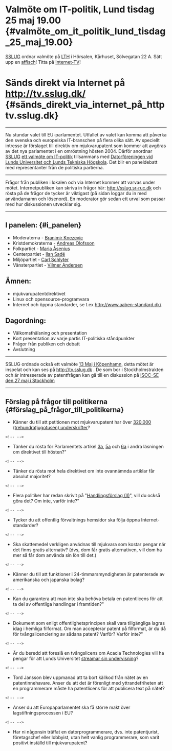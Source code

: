 # Valmöte om IT-politik, Lund tisdag 25 maj 19.00 {#valmöte_om_it_politik_lund_tisdag_25_maj_19.00}

[SSLUG](http://www.sslug.dk "wikilink") ordnar valmöte på
[LTH](http://www.lth.se/ "wikilink") i Hörsalen, Kårhuset, Sölvegatan 22
A. Sätt upp en [affisch](http://tinyurl.com/394g3 "wikilink")! Titta på
[Internet-TV](http://tv.sslug.dk/ "wikilink")!

# Sänds direkt via Internet på <http://tv.sslug.dk/> {#sänds_direkt_via_internet_på_httptv.sslug.dk}

------------------------------------------------------------------------

Nu stundar valet till EU-parlamentet. Utfallet av valet kan komma att
påverka den svenska och europeiska IT-branschen på flera olika sätt. Av
speciellt intresse är förslaget till direktiv om mjukvarupatent som
kommer att avgöras av det nya parlamentet i en omröstning hösten 2004.
Därför anordnar [SSLUG](http://www.sslug.dk "wikilink") [ett valmöte om
IT-politik](http://www.sslug.se/moede/hygge/2004-05-25/ "wikilink")
tillsammans med [Datorföreningen vid Lunds Universitet och Lunds
Tekniska Högskola](http://www.df.lth.se/ "wikilink"). Det blir en
paneldebatt med representanter från de politiska partierna.

------------------------------------------------------------------------

Frågor från publiken i lokalen och via Internet kommer att varvas under
mötet. Internetpubliken kan skriva in frågor här:
<http://sslug.sr-ruc.dk> och rösta på de frågor de tycker är viktigast
(på sidan loggar du in med användarnamn och lösenord). En moderator gör
sedan ett urval som passar med hur diskussionen utvecklar sig.

------------------------------------------------------------------------

## I panelen: {#i_panelen}

-   Moderaterna - [Branimir
    Knezevic](http://www.branimir.nu/ "wikilink")
-   Kristdemokraterna - [Andreas
    Olofsson](http://www.andreasolofsson.net/ "wikilink")
-   Folkpartiet - [Maria
    Åsenius](http://www.asenius.nu/index3.html "wikilink")
-   Centerpartiet - [Ilan
    Sadé](http://www.centerpartiet.se/templates/Infosida_27973.asp "wikilink")
-   Miljöpartiet - [Carl
    Schlyter](http://www.mp.se/default.asp?mainframe=templates/template_77.asp_Q_avdnr_E_12165_A_number_E_26635_A_avdelning_E_11913 "wikilink")
-   Vänsterpartiet - [Vilmer
    Andersen](http://www.vansterpartiet.se/cs-media/PUB_Omoss/jpg/000019595.jpg "wikilink")

## Ämnen:

-   mjukvarupatentdirektivet
-   Linux och opensource-programvara
-   Internet och öppna standarder, se t.ex
    <http://www.aaben-standard.dk/>

## Dagordning:

-   Välkomsthälsning och presentation
-   Kort presentation av varje partis IT-politiska ståndpunkter
-   Frågor från publiken och debatt
-   Avslutning

------------------------------------------------------------------------

SSLUG ordnade också ett valmöte [13 Maj i
Köpenhamn](http://www.sslug.se/moede/hygge/2004-05-13/ "wikilink"),
detta mötet är inspelat och kan ses på <http://tv.sslug.dk> . De som bor
i Stockholmstrakten och är intresserade av patentfrågan kan gå till en
diskussion på [ISOC-SE den 27 maj i
Stockholm](http://kwiki.ffii.org/index.cgi?DemoStockholm0405Sv "wikilink")

------------------------------------------------------------------------

## Förslag på frågor till politikerna {#förslag_på_frågor_till_politikerna}

-   Känner du till att petitionen mot mjukvarupatent har över [320.000
    (trehundratjugotusen)
    underskrifter](http://petition.eurolinux.org/ "wikilink")?

```{=html}
<!-- -->
```
-   Tänker du rösta för Parlamentets artikel
    [3a](http://swpat.ffii.org/papers/europarl0309/#art3a "wikilink"),
    [5a](http://swpat.ffii.org/papers/europarl0309/#art5 "wikilink") och
    [6a](http://swpat.ffii.org/papers/europarl0309/#art6 "wikilink") i
    andra läsningen om direktivet till hösten?\"

```{=html}
<!-- -->
```
-   Tänker du rösta mot hela direktivet om inte ovannämnda artiklar får
    absolut majoritet?

```{=html}
<!-- -->
```
-   Flera politiker har redan skrivit på \"[Handlingsförslag
    (II)](http://swpat.ffii.org/papers/europarl0309/demands/index.sv.html "wikilink")\",
    vill du också göra det? Om inte, varför inte?\"

```{=html}
<!-- -->
```
-   Tycker du att offentlig förvaltnings hemsidor ska följa öppna
    Internet-standarder?

```{=html}
<!-- -->
```
-   Ska skattemedel verkligen anvädnas till mjukvara som kostar pengar
    när det finns gratis alternativ? (dvs, dom får gratis alternativen,
    vill dom ha mer så får dom använda sin lön till det.)

```{=html}
<!-- -->
```
-   Känner du till att funktioner i 24-timmarsmyndigheten är patenterade
    av amerikanska och japanska bolag?

```{=html}
<!-- -->
```
-   Kan du garantera att man inte ska behöva betala en patentlicens för
    att ta del av offentliga handlingar i framtiden?\"

```{=html}
<!-- -->
```
-   Dokument som enligt offentlighetsprincipen skall vara tillgängliga
    lagras idag i hemliga filformat. Om man accepterar patent på
    filformat, är du då för tvångslicenciering av sådana patent? Varför?
    Varför inte?\"

```{=html}
<!-- -->
```
-   Är du beredd att foreslå en tvångslicens om Acacia Technologies vill
    ha pengar för att Lunds Universitet [streamar sin
    undervisning](http://www.prv.se/svp/jsp/details.jsp?ansnr=992013466&kap=-21&tidnr=200406 "wikilink")?

```{=html}
<!-- -->
```
-   Tord Jansson blev uppmanad att ta bort källkod från nätet av en
    patentinnehavare. Anser du att det är förenligt med yttrandefriheten
    att en programmerare måste ha patentlicens för att publicera text på
    nätet?

```{=html}
<!-- -->
```
-   Anser du att Europaparlamentet ska få större makt över
    lagstiftningsprocessen i EU?

```{=html}
<!-- -->
```
-   Har ni någonsin träffat en datorprogrammerare, dvs. inte
    patentjurist, företagschef eller lobbyist, utan helt vanlig
    programmerare, som varit positivt inställd till mjukvarupatent?
